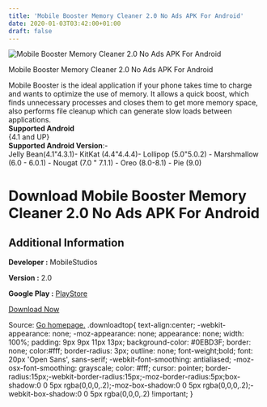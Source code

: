 ```yaml
---
title: 'Mobile Booster Memory Cleaner 2.0 No Ads APK For Android'
date: 2020-01-03T03:42:00+01:00
draft: false
---
```


![Mobile Booster Memory Cleaner 2.0 No Ads APK For Android](https://i1.wp.com/apkhome.net/wp-content/uploads/2020/01/Mobile-Booster-Memory-Cleaner-2.0-No-Ads.png "Mobile Booster Memory Cleaner 2.0 No Ads APK For Android")

  

Mobile Booster Memory Cleaner 2.0 No Ads APK For Android

Mobile Booster is the ideal application if your phone takes time to charge and wants to optimize the use of memory. It allows a quick boost, which finds unnecessary processes and closes them to get more memory space, also performs file cleanup which can generate slow loads between applications.  
**Supported Android**  
{4.1 and UP}  
**Supported Android Version**:-  
Jelly Bean(4.1"4.3.1)- KitKat (4.4"4.4.4)- Lollipop (5.0"5.0.2) - Marshmallow (6.0 - 6.0.1) - Nougat (7.0 " 7.1.1) - Oreo (8.0-8.1) - Pie (9.0)

Download Mobile Booster Memory Cleaner 2.0 No Ads APK For Android
=================================================================

Additional Information
----------------------

**Developer :** MobileStudios

**Version :** 2.0

**Google Play :** [PlayStore](https://play.google.com/store/apps/details?id=com.mobilestudios.mobilebooster)

  

[Download Now](https://store4app.co/post/mobile-booster-memory-cleaner-2-0-no-ads-apk-for-android_1577977821)

  
Source: [Go homepage.](https://store4app.co/post/mobile-booster-memory-cleaner-2-0-no-ads-apk-for-android_1577977821) .downloadtop{ text-align:center; -webkit-appearance: none; -moz-appearance: none; appearance: none; width: 100%; padding: 9px 9px 11px 13px; background-color: #0EBD3F; border: none; color:#fff; border-radius: 3px; outline: none; font-weight;bold; font: 20px 'Open Sans', sans-serif; -webkit-font-smoothing: antialiased; -moz-osx-font-smoothing: grayscale; color: #fff; cursor: pointer; border-radius:15px;-webkit-border-radius:15px;-moz-border-radius:5px;box-shadow:0 0 5px rgba(0,0,0,.2);-moz-box-shadow:0 0 5px rgba(0,0,0,.2);-webkit-box-shadow:0 0 5px rgba(0,0,0,.2) !important; }